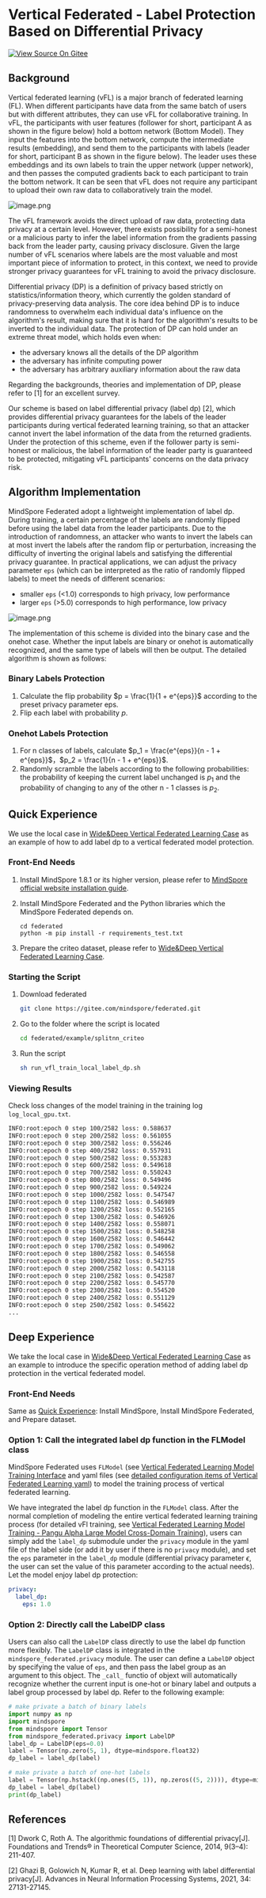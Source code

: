 # Vertical Federated - Label Protection Based on Differential Privacy

[![View Source On Gitee](https://mindspore-website.obs.cn-north-4.myhuaweicloud.com/website-images/r2.2/resource/_static/logo_source_en.svg)](https://gitee.com/mindspore/docs/blob/r2.2/docs/federated/docs/source_en/secure_vertical_federated_learning_with_DP.md)

## Background

Vertical federated learning (vFL) is a major branch of federated learning (FL). When different participants have data from the same batch of users but with different attributes, they can use vFL for collaborative training. In vFL, the participants with user features (follower for short, participant A as shown in the figure below) hold a bottom network (Bottom Model). They input the features into the bottom network, compute the intermediate results (embedding), and send them to the participants with labels (leader for short, participant B as shown in the figure below). The leader uses these embeddings and its own labels to train the upper network (upper network), and then passes the computed gradients back to each participant to train the bottom network. It can be seen that vFL does not require any participant to upload their own raw data to collaboratively train the model.

![image.png](./images/vfl_1_en.png)

The vFL framework avoids the direct upload of raw data, protecting data privacy at a certain level. However, there exists possibility for a semi-honest or a malicious party to infer the label information from the gradients passing back from the leader party, causing privacy disclosure. Given the large number of vFL scenarios where labels are the most valuable and most important piece of information to protect, in this context, we need to provide stronger privacy guarantees for vFL training to avoid the privacy disclosure.

Differential privacy (DP) is a definition of privacy based strictly on statistics/information theory, which currently the golden standard of privacy-preserving data analysis. The core idea behind DP is to induce randomness to overwhelm each individual data's influence on the algorithm's result, making sure that it is hard for the algorithm's results to be inverted to the individual data. The protection of DP can hold under an extreme threat model, which holds even when:

- the adversary knows all the details of the DP algorithm
- the adversary has infinite computing power
- the adversary has arbitrary auxiliary information about the raw data

Regarding the backgrounds, theories and implementation of DP, please refer to [1] for an excellent survey.

Our scheme is based on label differential privacy (label dp) [2], which provides differential privacy guarantees for the labels of the leader participants during vertical federated learning training, so that an attacker cannot invert the label information of the data from the returned gradients. Under the protection of this scheme, even if the follower party is semi-honest or malicious, the label information of the leader party is guaranteed to be protected, mitigating vFL participants' concerns on the data privacy risk.

## Algorithm Implementation

MindSpore Federated adopt a lightweight implementation of label dp. During training, a certain percentage of the labels are randomly flipped before using the label data from the leader participants. Due to the introduction of randomness, an attacker who wants to invert the labels can at most invert the labels after the random flip or perturbation, increasing the difficulty of inverting the original labels and satisfying the differential privacy guarantee. In practical applications, we can adjust the privacy parameter `eps` (which can be interpreted as the ratio of randomly flipped labels) to meet the needs of different scenarios:

- smaller `eps` (<1.0) corresponds to high privacy, low performance
- larger `eps`  (>5.0) corresponds to high performance, low privacy

![image.png](./images/label_dp_en.png)

The implementation of this scheme is divided into the binary case and the onehot case. Whether the input labels are binary or onehot is automatically recognized, and the same type of labels will then be output. The detailed algorithm is shown as follows:

### Binary Labels Protection

1. Calculate the flip probability $p = \frac{1}{1 + e^{eps}}$ according to the preset privacy parameter eps.
2. Flip each label with probability $p$.

### Onehot Labels Protection

1. For n classes of labels, calculate $p_1 = \frac{e^{eps}}{n - 1 + e^{eps}}$，$p_2 = \frac{1}{n - 1 + e^{eps}}$.
2. Randomly scramble the labels according to the following probabilities: the probability of keeping the current label unchanged is $p_1$ and the probability of changing to any of the other n - 1 classes is $p_2$.

## Quick Experience

We use the local case in [Wide&Deep Vertical Federated Learning Case](https://gitee.com/mindspore/federated/tree/master/example/splitnn_criteo) as an example of how to add label dp to a vertical federated model protection.

### Front-End Needs

1. Install MindSpore 1.8.1 or its higher version, please refer to [MindSpore official website installation guide](https://www.mindspore.cn/install).
2. Install MindSpore Federated and the Python libraries which the MindSpore Federated depends on.

   ```shell
   cd federated
   python -m pip install -r requirements_test.txt
   ```

3. Prepare the criteo dataset, please refer to [Wide&Deep Vertical Federated Learning Case](https://gitee.com/mindspore/federated/tree/master/example/splitnn_criteo).

### Starting the Script

1. Download federated

   ```bash
   git clone https://gitee.com/mindspore/federated.git
   ```

2. Go to the folder where the script is located

   ```bash
   cd federated/example/splitnn_criteo
   ```

3. Run the script

   ```bash
   sh run_vfl_train_local_label_dp.sh
   ```

### Viewing Results

Check loss changes of the model training in the training log `log_local_gpu.txt`.

```sh
INFO:root:epoch 0 step 100/2582 loss: 0.588637
INFO:root:epoch 0 step 200/2582 loss: 0.561055
INFO:root:epoch 0 step 300/2582 loss: 0.556246
INFO:root:epoch 0 step 400/2582 loss: 0.557931
INFO:root:epoch 0 step 500/2582 loss: 0.553283
INFO:root:epoch 0 step 600/2582 loss: 0.549618
INFO:root:epoch 0 step 700/2582 loss: 0.550243
INFO:root:epoch 0 step 800/2582 loss: 0.549496
INFO:root:epoch 0 step 900/2582 loss: 0.549224
INFO:root:epoch 0 step 1000/2582 loss: 0.547547
INFO:root:epoch 0 step 1100/2582 loss: 0.546989
INFO:root:epoch 0 step 1200/2582 loss: 0.552165
INFO:root:epoch 0 step 1300/2582 loss: 0.546926
INFO:root:epoch 0 step 1400/2582 loss: 0.558071
INFO:root:epoch 0 step 1500/2582 loss: 0.548258
INFO:root:epoch 0 step 1600/2582 loss: 0.546442
INFO:root:epoch 0 step 1700/2582 loss: 0.549062
INFO:root:epoch 0 step 1800/2582 loss: 0.546558
INFO:root:epoch 0 step 1900/2582 loss: 0.542755
INFO:root:epoch 0 step 2000/2582 loss: 0.543118
INFO:root:epoch 0 step 2100/2582 loss: 0.542587
INFO:root:epoch 0 step 2200/2582 loss: 0.545770
INFO:root:epoch 0 step 2300/2582 loss: 0.554520
INFO:root:epoch 0 step 2400/2582 loss: 0.551129
INFO:root:epoch 0 step 2500/2582 loss: 0.545622
...
```

## Deep Experience

We take the local case in [Wide&Deep Vertical Federated Learning Case](https://gitee.com/mindspore/federated/tree/master/example/splitnn_criteo) as an example to introduce the specific operation method of adding label dp protection in the vertical federated model.

### Front-End Needs

Same as [Quick Experience](#quick-experience): Install MindSpore, Install MindSpore Federated, and Prepare dataset.

### Option 1: Call the integrated label dp function in the FLModel class

MindSpore Federated uses `FLModel` (see [Vertical Federated Learning Model Training Interface](https://www.mindspore.cn/federated/docs/en/master/vertical/vertical_federated_FLModel.html) and yaml files (see [detailed configuration items of Vertical Federated Learning yaml](https://www.mindspore.cn/federated/docs/en/master/vertical/vertical_federated_yaml.html)) to model the training process of vertical federated learning.

We have integrated the label dp function in the `FLModel` class. After the normal completion of modeling the entire vertical federated learning training process (for detailed vFl training, see [Vertical Federated Learning Model Training - Pangu Alpha Large Model Cross-Domain Training](https://www.mindspore.cn/federated/docs/en/master/split_pangu_alpha_application.html)), users can simply add the `label_dp` submodule under the `privacy` module in the yaml file of the label side (or add it by user if there is no `privacy` module), and set the `eps` parameter in the `label_dp` module (differential privacy parameter $\epsilon$, the user can set the value of this parameter according to the actual needs). Let the model enjoy label dp protection:

```yaml
privacy:
  label_dp:
    eps: 1.0
```

### Option 2: Directly call the LabelDP class

Users can also call the `LabelDP` class directly to use the label dp function more flexibly. The `LabelDP` class is integrated in the `mindspore_federated.privacy` module. The user can define a `LabelDP` object by specifying the value of `eps`, and then pass the label group as an argument to this object. The `_call_` functio of objext will automatically recognize whether the current input is one-hot or binary label and outputs a label group processed by label dp. Refer to the following example:

```python
# make private a batch of binary labels
import numpy as np
import mindspore
from mindspore import Tensor
from mindspore_federated.privacy import LabelDP
label_dp = LabelDP(eps=0.0)
label = Tensor(np.zero(5, 1), dtype=mindspore.float32)
dp_label = label_dp(label)

# make private a batch of one-hot labels
label = Tensor(np.hstack((np.ones((5, 1)), np.zeros((5, 2)))), dtype=mindspore.float32)
dp_label = label_dp(label)
print(dp_label)
```

## References

[1] Dwork C, Roth A. The algorithmic foundations of differential privacy[J]. Foundations and Trends® in Theoretical Computer Science, 2014, 9(3–4): 211-407.

[2] Ghazi B, Golowich N, Kumar R, et al. Deep learning with label differential privacy[J]. Advances in Neural Information Processing Systems, 2021, 34: 27131-27145.

